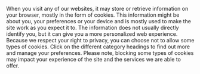 When you visit any of our websites, it may store or retrieve information on your browser, mostly
in the form of cookies. This information might be about you, your preferences or your device and
is mostly used to make the site work as you expect it to. The information does not usually
directly identify you, but it can give you a more personalized web experience. Because we respect
your right to privacy, you can choose not to allow some types of cookies. Click on the different
category headings to find out more and manage your preferences. Please note, blocking some types
of cookies may impact your experience of the site and the services we are able to offer.
